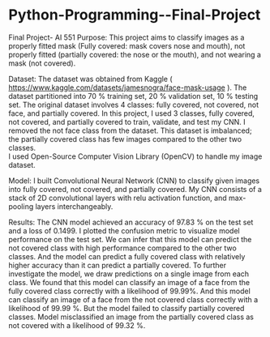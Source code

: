 # Python-Programming--Final-Project
Final Project- AI 551
Purpose:
This project aims to classify images as a properly fitted mask (Fully covered: mask covers nose and mouth), not properly fitted (partially covered: the nose or the mouth), and not wearing a mask (not covered). 

Dataset:
The dataset was obtained from Kaggle ( https://www.kaggle.com/datasets/jamesnogra/face-mask-usage ). The dataset partitioned into 70 % training set, 20 % validation set, 10 % testing set. The original dataset involves 4 classes: fully covered, not covered, not face, and partially covered. In this project, I used 3 classes, fully covered, not covered, and partially covered to train, validate, and test my CNN. I removed the not face class from the dataset. This dataset is imbalanced; the partially covered class has few images compared to the other two classes.  
I used Open-Source Computer Vision Library (OpenCV) to handle my image dataset.

Model:
I built Convolutional Neural Network (CNN) to classify given images into fully covered, not covered, and partially covered.  My CNN consists of a stack of 2D convolutional layers with relu activation function, and max-pooling layers interchangeably. 

Results:
The CNN model achieved an accuracy of 97.83 % on the test set and a loss of 0.1499. I plotted the confusion metric to visualize model performance on the test set. We can infer that this model can predict the not covered class with high performance compared to the other two classes. And the model can predict a fully covered class with relatively higher accuracy than it can predict a partially covered. To further investigate the model, we draw predictions on a single image from each class. We found that this model can classify an image of a face from the fully covered class correctly with a likelihood of 99.99%. And this model can classify an image of a face from the not covered class correctly with a likelihood of 99.99 %. But the model failed to classify partially covered classes. Model misclassified an image from the partially covered class as not covered with a likelihood of 99.32 %.

